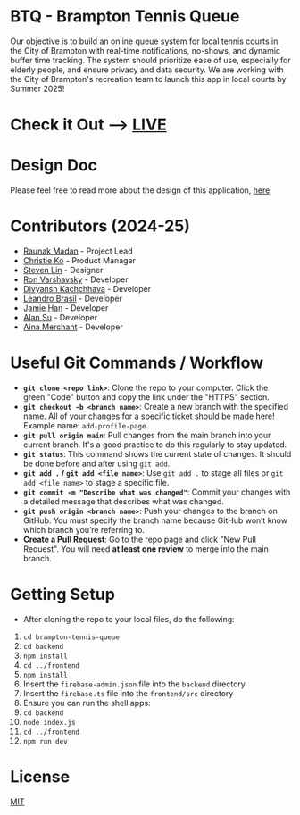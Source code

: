 # BTQ - Brampton Tennis Queue

Our objective is to build an online queue system for local tennis courts in the City of Brampton with real-time notifications, no-shows, and dynamic buffer time tracking. The system should prioritize ease of use, especially for elderly people, and ensure privacy and data security. We are working with the City of Brampton's recreation team to launch this app in local courts by Summer 2025!

# Check it Out --> [LIVE](https://brampton-tennis-queue.vercel.app)

# Design Doc

Please feel free to read more about the design of this application, [here](https://docs.google.com/document/d/1Ui6mYDrbuQC5Tl4TUFB8XBBM1mwDR22gHWNCKHmXWTc/edit?usp=sharing).

# Contributors (2024-25)
- [Raunak Madan](https://www.linkedin.com/in/raunak-madan) - Project Lead
- [Christie Ko](https://www.linkedin.com/in/christieko/) - Product Manager
- [Steven Lin](https://www.linkedin.com/in/yuchenguoft/) - Designer
- [Ron Varshavsky](https://www.linkedin.com/in/ronvarshavsky/) - Developer
- [Divyansh Kachchhava](https://www.linkedin.com/in/divyansh-kachchhava-09b265228/) - Developer
- [Leandro Brasil](https://www.linkedin.com/in/leandrohamaguchi/) - Developer
- [Jamie Han](https://www.linkedin.com/in/jameshan27/) - Developer
- [Alan Su](https://www.linkedin.com/in/alan-su-144b58171/) - Developer
- [Aina Merchant](https://www.linkedin.com/in/aina-fatema-merchant-a12295221/) - Developer

# Useful Git Commands / Workflow
- **`git clone <repo link>`**: Clone the repo to your computer. Click the green "Code" button and copy the link under the "HTTPS" section.  
- **`git checkout -b <branch name>`**: Create a new branch with the specified name. All of your changes for a specific ticket should be made here! Example name: `add-profile-page`.  
- **`git pull origin main`**: Pull changes from the main branch into your current branch. It's a good practice to do this regularly to stay updated.  
- **`git status`**: This command shows the current state of changes. It should be done before and after using `git add`.  
- **`git add .` / `git add <file name>`**: Use `git add .` to stage all files or `git add <file name>` to stage a specific file.  
- **`git commit -m "Describe what was changed"`**: Commit your changes with a detailed message that describes what was changed.  
- **`git push origin <branch name>`**: Push your changes to the branch on GitHub. You must specify the branch name because GitHub won’t know which branch you’re referring to.  
- **Create a Pull Request**: Go to the repo page and click "New Pull Request". You will need **at least one review** to merge into the main branch.  

# Getting Setup
- After cloning the repo to your local files, do the following:  
1. `cd brampton-tennis-queue`  
4. `cd backend`  
5. `npm install`  
6. `cd ../frontend`  
7. `npm install`  
8. Insert the `firebase-admin.json` file into the `backend` directory  
9. Insert the `firebase.ts` file into the `frontend/src` directory
10. Ensure you can run the shell apps:
11. `cd backend`
12. `node index.js`
13. `cd ../frontend`
14. `npm run dev`  

# License
[MIT](https://github.com/uoftblueprint/brampton-tennis-queue/blob/main/LICENSE)
